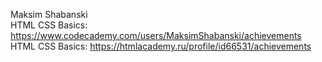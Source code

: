 Maksim Shabanski  
HTML CSS Basics: https://www.codecademy.com/users/MaksimShabanski/achievements  
HTML CSS Basics: https://htmlacademy.ru/profile/id66531/achievements